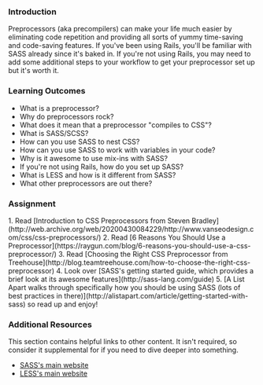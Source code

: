 ### Introduction

Preprocessors (aka precompilers) can make your life much easier by eliminating code repetition and providing all sorts of yummy time-saving and code-saving features. If you've been using Rails, you'll be familiar with SASS already since it's baked in. If you're not using Rails, you may need to add some additional steps to your workflow to get your preprocessor set up but it's worth it.

### Learning Outcomes

* What is a preprocessor?
* Why do preprocessors rock?
* What does it mean that a preprocessor "compiles to CSS"?
* What is SASS/SCSS?
* How can you use SASS to nest CSS?
* How can you use SASS to work with variables in your code?
* Why is it awesome to use mix-ins with SASS?
* If you're not using Rails, how do you set up SASS?
* What is LESS and how is it different from SASS?
* What other preprocessors are out there?

### Assignment

<div class="lesson-content__panel" markdown="1">
1. Read [Introduction to CSS Preprocessors from Steven Bradley](http://web.archive.org/web/20200430084229/http://www.vanseodesign.com/css/css-preprocessors/)
2. Read [6 Reasons You Should Use a Preprocessor](https://raygun.com/blog/6-reasons-you-should-use-a-css-preprocessor/)
3. Read [Choosing the Right CSS Preprocessor from Treehouse](http://blog.teamtreehouse.com/how-to-choose-the-right-css-preprocessor)
4. Look over [SASS's getting started guide, which provides a brief look at its awesome features](http://sass-lang.com/guide)
5. [A List Apart walks through specifically how you should be using SASS (lots of best practices in there)](http://alistapart.com/article/getting-started-with-sass) so read up and enjoy!
</div>

### Additional Resources

This section contains helpful links to other content. It isn't required, so consider it supplemental for if you need to dive deeper into something.

- [SASS's main website](http://sass-lang.com/)
- [LESS's main website](http://www.lesscss.org/)
